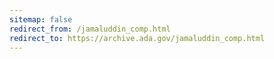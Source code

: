 ```yaml
---
sitemap: false 
redirect_from: /jamaluddin_comp.html 
redirect_to: https://archive.ada.gov/jamaluddin_comp.html 
---
```

